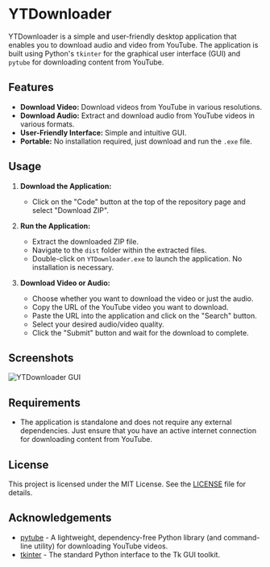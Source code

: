 # YTDownloader

YTDownloader is a simple and user-friendly desktop application that enables you to download audio and video from YouTube. The application is built using Python's `tkinter` for the graphical user interface (GUI) and `pytube` for downloading content from YouTube.

## Features

- **Download Video:** Download videos from YouTube in various resolutions.
- **Download Audio:** Extract and download audio from YouTube videos in various formats.
- **User-Friendly Interface:** Simple and intuitive GUI.
- **Portable:** No installation required, just download and run the `.exe` file.

## Usage

1. **Download the Application:**
   - Click on the "Code" button at the top of the repository page and select "Download ZIP".

2. **Run the Application:**
   - Extract the downloaded ZIP file.
   - Navigate to the `dist` folder within the extracted files.
   - Double-click on `YTDownloader.exe` to launch the application. No installation is necessary.

3. **Download Video or Audio:**
   - Choose whether you want to download the video or just the audio.
   - Copy the URL of the YouTube video you want to download.
   - Paste the URL into the application and click on the "Search" button.
   - Select your desired audio/video quality.
   - Click the "Submit" button and wait for the download to complete.

## Screenshots

![YTDownloader GUI](screenshots/YTDownloader_GUI.png)

## Requirements

- The application is standalone and does not require any external dependencies. Just ensure that you have an active internet connection for downloading content from YouTube.

## License

This project is licensed under the MIT License. See the [LICENSE](LICENSE) file for details.

## Acknowledgements

- [pytube](https://pytube.io/) - A lightweight, dependency-free Python library (and command-line utility) for downloading YouTube videos.
- [tkinter](https://docs.python.org/3/library/tkinter.html) - The standard Python interface to the Tk GUI toolkit.
